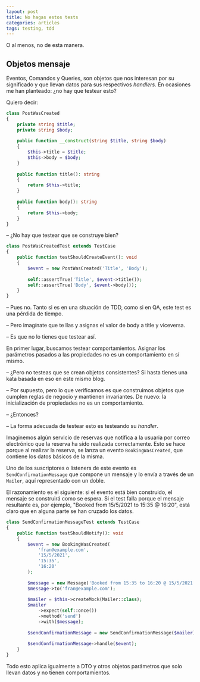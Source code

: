 ```yaml
---
layout: post
title: No hagas estos tests
categories: articles
tags: testing, tdd
---
```


O al menos, no de esta manera.

## Objetos mensaje

Eventos, Comandos y Queries, son objetos que nos interesan por su significado y que llevan datos para sus respectivos _handlers_. En ocasiones me han planteado: ¿no hay que testear esto?

Quiero decir:

```php
class PostWasCreated
{
    private string $title;
    private string $body;
    
    public function __construct(string $title, string $body)
    {
        $this->title = $title;
        $this->body = $body;
    }
    
    public function title(): string
    {
        return $this->title;
    }
    
    public function body(): string
    {
        return $this->body;
    }
}
```

– ¿No hay que testear que se construye bien?

```php
class PostWasCreatedTest extends TestCase
{
    public function testShouldCreateEvent(): void
    {
        $event = new PostWasCreated('Title', 'Body');
        
        self::assertTrue('Title', $event->title());
        self::assertTrue('Body', $event->body());
    }
}
```

– Pues no. Tanto si es en una situación de TDD, como si en QA, este test es una pérdida de tiempo.

– Pero imagínate que te lías y asignas el valor de body a title y viceversa.

– Es que no lo tienes que testear así.

En primer lugar, buscamos testear comportamientos. Asignar los parámetros pasados a las propiedades no es un comportamiento en sí mismo.

– ¿Pero no testeas que se crean objetos consistentes? Si hasta tienes una kata basada en eso en este mismo blog.

– Por supuesto, pero lo que verificamos es que construimos objetos que cumplen reglas de negocio y mantienen invariantes. De nuevo: la inicialización de propiedades no es un comportamiento. 

– ¿Entonces?

– La forma adecuada de testear esto es testeando su _handler_.

Imaginemos algún servicio de reservas que notifica a la usuaria por correo electrónico que la reserva ha sido realizada correctamente. Esto se hace porque al realizar la reserva, se lanza un evento `BookingWasCreated`, que contiene los datos básicos de la misma.

Uno de los suscriptores o listeners de este evento es `SendConfirmationMessage` que compone un mensaje y lo envía a través de un `Mailer`, aquí representado con un doble.

El razonamiento es el siguiente: si el evento está bien construido, el mensaje se construirá como se espera. Si el test falla porque el mensaje resultante es, por ejemplo, "Booked from 15/5/2021 to 15:35 @ 16:20", está claro que en alguna parte se han cruzado los datos.

```php
class SendConfirmationMessageTest extends TestCase
{
    public function testShouldNotify(): void
    {
        $event = new BookingWasCreated(
            'fran@example.com', 
            '15/5/2021', 
            '15:35', 
            '16:20'
        );
        
        $message = new Message('Booked from 15:35 to 16:20 @ 15/5/2021');
        $message->to('fran@example.com');
        
        $mailer = $this->createMock(Mailer::class);
        $mailer
            ->expect(self::once())
            ->method('send')
            ->with($message);
            
        $sendConfirmationMessage = new SendConfirmationMessage($mailer);
        
        $sendConfirmationMessage->handle($event);  
    }
}
```

Todo esto aplica igualmente a DTO y otros objetos parámetros que solo llevan datos y no tienen comportamientos.
